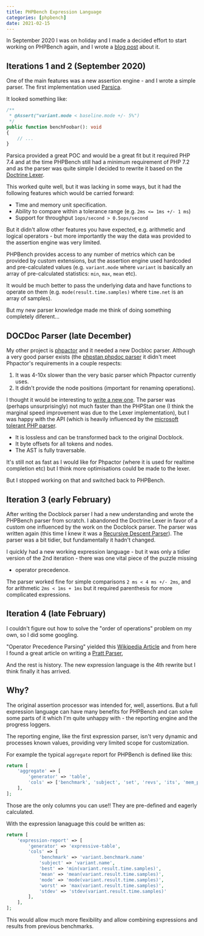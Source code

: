 ```yaml
--- 
title: PHPBench Expression Language
categories: [phpbench]
date: 2021-02-15
---
```


In September 2020 I was on holiday and I made a decided effort to start
working on PHPBench again, and I wrote a [blog
post](https://www.dantleech.com/blog/2020/09/09/phpbench-alpha1/) about it.

Iterations 1 and 2 (September 2020)
-----------------------------------

One of the main features was a new assertion engine - and I wrote a simple
parser. The first implementation used [Parsica](https://parsica.verraes.net/).

It looked something like:

```php
/**
 * @Assert("variant.mode < baseline.mode +/- 5%")
 */
public function benchFoobar(): void
{
    // ...
}
```

Parsica provided a great POC and would be a great fit but it required PHP 7.4
and at the time PHPBench still had a minimum requirement of PHP 7.2 and as the
parser was quite simple I decided to rewrite it based on the [Doctrine Lexer](https://github.com/doctrine/lexer).

This worked quite well, but it was lacking in some ways, but it had the
following features which would be carried forward:

- Time and memory unit specification.
- Ability to compare within a tolerance range (e.g. `2ms <= 1ms +/- 1 ms`)
- Support for throughput `1ops/second > 0.5ops/second`

But it didn't allow other features you have expected, e.g. arithmetic and
logical operators - but more importantly the way the data was provided to the
assertion engine was very limited.

PHPBench provides access to any number of metrics which can be provided by
custom extensions, but the assertion engine used hardcoded and pre-calculated
values (e.g. `variant.mode` where `variant` is basically an array of
pre-calculated statistics: `min`, `max`, `mean` etc).

It would be much better to pass the underlying data and have functions to
operate on them (e.g. `mode(result.time.samples)` where `time.net` is an array of
samples).

But my new parser knowledge made me think of doing something completely
diferent...

DOCDoc Parser (late December)
-----------------------------

My other project is [phpactor](https://github.com/phpactor/phpactor) and it
needed a new Docbloc parser. Although a very good parser exists (the [phpstan
phpdoc parser](https://github.com/phpstan/phpdoc-parser) it didn't meet
Phpactor's requirements in a couple respects:

1. It was 4-10x slower than the very basic parser which Phpactor currently
   uses.
2. It didn't provide the node positions (important for renaming operations).

I thought it would be interesting to [write a new
one](https://github.com/phpactor/docblock-parser). The parser was (perhaps
unsurprisingly) not much faster than the PHPStan one (I think the marginal
speed improvement was due to the Lexer implementation), but I was happy with
the API (which is heavily influenced by the [microsoft tolerant PHP
parser](https://github.com/Microsoft/tolerant-php-parser).

- It is lossless and can be transformed back to the original Docblock.
- It byte offsets for all tokens and nodes.
- The AST is fully traversable.

It's still not as fast as I would like for Phpactor (where it is used for
realtime completion etc) but I think more optimisations could be made to the
lexer.

But I stopped working on that and switched back to PHPBench.

Iteration 3 (early February)
----------------------

After writing the Docblock parser I had a new understanding and wrote the
PHPBench parser from scratch. I abandoned the Doctrine Lexer in favor of a
custom one influenced by the work on the Docblock parser. The parser was
written again (this time I knew it was a [Recursive Descent
Parser](https://en.wikipedia.org/wiki/Recursive_descent_parser)). The parser
was a bit tidier, but fundamentally it hadn't changed.

I quickly had a new working expression language - but it was only a tidier
version of the 2nd iteration - there was one vital piece of the puzzle missing
- operator precedence.

The parser worked fine for simple comparisons `2 ms < 4 ms +/- 2ms`, and for
arithmetic `2ms < 1ms + 1ms` but it required parenthesis for more complicated
expressions.

Iteration 4 (late February)
---------------------------

I couldn't figure out how to solve the "order of operations" problem on my
own, so I did some googling.

"Operator Precedence Parsing" yielded this [Wikipedia
Article](https://en.wikipedia.org/wiki/Operator-precedence_parser) and from
here I found a great article on writing a [Pratt
Parser](http://journal.stuffwithstuff.com/2011/03/19/pratt-parsers-expression-parsing-made-easy/),

And the rest is history. The new expression language is the 4th rewrite but I
think finally it has arrived.

Why?
----

The original assertion processor was intended for, well, assertions. But a
full expression language can have many benefits for PHPBench and can solve
some parts of it which I'm quite unhappy with - the reporting engine and the
progress loggers.

The reporting engine, like the first expression parser, isn't very dynamic and
processes known values, providing very limited scope for customization.

For example the typical `aggregate` report for PHPBench is defined like this:

```php
return [
    'aggregate' => [
        'generator' => 'table',
        'cols' => ['benchmark', 'subject', 'set', 'revs', 'its', 'mem_peak', 'best', 'mean', 'mode', 'worst', 'stdev', 'rstdev', 'diff'],
    ],
];
```

Those are the only columns you can use!! They are pre-defined and eagerly
calculated.

With the expression lanaguage this could be written as:

```php
return [
    'expression-report' => [
        'generator' => 'expressive-table',
        'cols' => [
            'benchmark' => 'variant.benchmark.name'
            'subject' => 'variant.name',
            'best' => 'min(variant.result.time.samples)',
            'mean' => 'mean(variant.result.time.samples)',
            'mode' => 'mode(variant.result.time.samples)',
            'worst' => 'max(variant.result.time.samples)',
            'stdev' => 'stdev(variant.result.time.samples)'
        ],
    ],
];
```

This would allow much more flexibility and allow combining expressions and
results from previous benchmarks.
